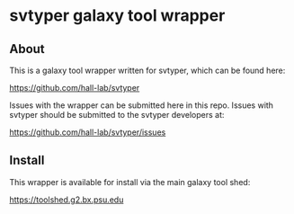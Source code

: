 # svtyper galaxy tool wrapper

## About

This is a galaxy tool wrapper written for svtyper, which can be found here:

https://github.com/hall-lab/svtyper

Issues with the wrapper can be submitted here in this repo.  Issues with svtyper should be submitted to the svtyper developers at:

https://github.com/hall-lab/svtyper/issues

## Install

This wrapper is available for install via the main galaxy tool shed:

https://toolshed.g2.bx.psu.edu